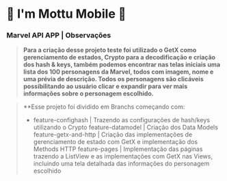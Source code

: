 
# 🛵 I'm Mottu Mobile 🛵

### Marvel API APP | Observações

> **Para a criação desse projeto teste foi utilizado o GetX como gerenciamento de estados, Crypto para a decodificação e criação dos hash & keys, também podemos encontrar nas telas iniciais uma lista dos 100 personagens da Marvel, todos com imagem, nome e uma prévia de descrição. Todos os personagens são clicáveis possibilitando ao usuário clicar e expandir para ver mais informações sobre o personagem escolhido.**

> **Esse projeto foi dividido em Branchs começando com:
> - feature-confighash | Trazendo as configurações de hash/keys utilizando o Crypto
feature-datamodel | Criação dos Data Models
feature-getx-and-http | Criação das implementações de gerenciamento de estado com GetX e implementação dos Methods HTTP
feature-pages | Implementação das páginas trazendo a ListView e as implementações com GetX nas Views, incluindo uma tela detalhada das informações do personagem escolhido
